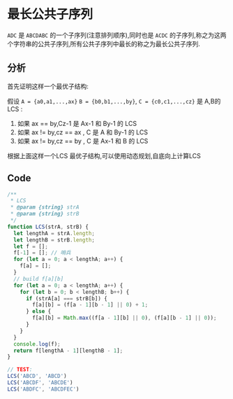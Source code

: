 # 最长公共子序列

`ADC` 是 `ABCDABC` 的一个子序列(注意排列顺序),同时也是 `ACDC` 的子序列,称之为这两个字符串的公共子序列,所有公共子序列中最长的称之为最长公共子序列.

## 分析

首先证明这样一个最优子结构:

假设 `A = {a0,a1,...,ax}` `B = {b0,b1,...,by}`, `C = {c0,c1,...,cz}` 是 A,B的LCS :

1. 如果 ax == by,Cz-1 是 Ax-1 和 By-1 的 LCS
2. 如果 ax != by,cz == ax , C 是 A 和 By-1 的 LCS
3. 如果 ax != by,cz == by , C 是 Ax-1 和 B 的 LCS

根据上面这样一个LCS 最优子结构,可以使用动态规划,自底向上计算LCS

## Code

```javascript
/**
 * LCS
 * @param {string} strA 
 * @param {string} strB 
 */
function LCS(strA, strB) {
  let lengthA = strA.length;
  let lengthB = strB.length;
  let f = [];
  f[-1] = []; // 哨兵
  for (let a = 0; a < lengthA; a++) {
    f[a] = [];
  }
  // build f[a][b]
  for (let a = 0; a < lengthA; a++) {
    for (let b = 0; b < lengthB; b++) {
      if (strA[a] === strB[b]) {
        f[a][b] = (f[a - 1][b - 1] || 0) + 1;
      } else {
        f[a][b] = Math.max((f[a - 1][b] || 0), (f[a][b - 1] || 0));
      }
    }
  }
  console.log(f);
  return f[lengthA - 1][lengthB - 1];
}

// TEST:
LCS('ABCD', 'ABCD')
LCS('ABCDF', 'ABCDE')
LCS('ABDFC', 'ABCDFEC')
```
